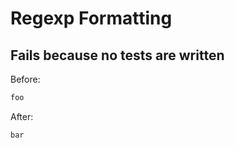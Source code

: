 <!-- gen:mayoverwrite -->
# Regexp Formatting

## Fails because no tests are written

Before:
```ruby
foo
```

After:
```ruby
bar
```
